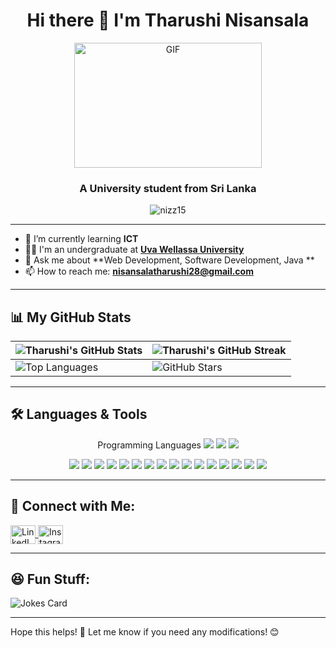 
<h1 align="center">Hi there 👋 I'm Tharushi Nisansala</h1>

<p align="center">
  <img align="center" alt="GIF" src="https://dev-to-uploads.s3.amazonaws.com/i/d4tvukbt5mra37cvwklk.gif?raw=true" width="300" height="200" alt="Girl working on computer" width="25px"  border: 10px;>
</p>

<h3 align="center">A University student from Sri Lanka</h3>

<p align="center">
  <img src="https://komarev.com/ghpvc/?username=nizz15&label=Profile%20views&color=0e75b6&style=flat" alt="nizz15" />
</p>

---

- 🌱 I’m currently learning **ICT**
- 👨‍💻 I'm an undergraduate at **[Uva Wellassa University](https://www.uwu.ac.lk/)**
- 💬 Ask me about **Web Development, Software Development, Java **
- 📫 How to reach me: **nisansalatharushi28@gmail.com**

---

## 📊 My GitHub Stats

| ![Tharushi's GitHub Stats](https://github-readme-stats.vercel.app/api?username=nizz15&show_icons=true&theme=tokyonight) | ![Tharushi's GitHub Streak](https://github-readme-streak-stats.herokuapp.com/?user=nizz15&theme=tokyonight) |
| --- | --- |
| ![Top Languages](https://github-readme-stats.vercel.app/api/top-langs/?username=nizz15&theme=tokyonight&layout=compact) | ![GitHub Stars](https://github-readme-stats.vercel.app/api?username=nizz15&show_icons=true&locale=en&count_private=true&hide_rank=true&custom_title=My%20GitHub%20Stats&disable_animations=true&theme=tokyonight) |

---

## 🛠️ Languages & Tools


<div align="center">

Programming Languages
<img src="https://img.shields.io/badge/Java-007396?style=for-the-badge&logo=java&logoColor=white" />
<img src="https://img.shields.io/badge/C-00599C?style=for-the-badge&logo=c&logoColor=white" />
<img src="https://img.shields.io/badge/Python-3670A0?style=for-the-badge&logo=python&logoColor=white" />

<!-- Web Languages -->
<img src="https://img.shields.io/badge/HTML5-E34F26?style=for-the-badge&logo=html5&logoColor=white" />
<img src="https://img.shields.io/badge/CSS3-1572B6?style=for-the-badge&logo=css3&logoColor=white" />
<img src="https://img.shields.io/badge/JavaScript-F7DF1E?style=for-the-badge&logo=javascript&logoColor=black" />

<!-- Frontend Frameworks -->
<img src="https://img.shields.io/badge/React-20232A?style=for-the-badge&logo=react&logoColor=61DAFB" />
<img src="https://img.shields.io/badge/Tailwind_CSS-06B6D4?style=for-the-badge&logo=tailwind-css&logoColor=white" />
<img src="https://img.shields.io/badge/Bootstrap-563D7C?style=for-the-badge&logo=bootstrap&logoColor=white" />

<!-- Backend & Auth -->
<img src="https://img.shields.io/badge/Node.js-339933?style=for-the-badge&logo=node.js&logoColor=white" />
<img src="https://img.shields.io/badge/Express.js-000000?style=for-the-badge&logo=express&logoColor=white" />
<img src="https://img.shields.io/badge/Firebase-FFCA28?style=for-the-badge&logo=firebase&logoColor=black" />
<img src="https://img.shields.io/badge/PHP-777BB4?style=for-the-badge&logo=php&logoColor=white" />

<!-- Database -->
<img src="https://img.shields.io/badge/MongoDB-47A248?style=for-the-badge&logo=mongodb&logoColor=white" />
<img src="https://img.shields.io/badge/MySQL-4479A1?style=for-the-badge&logo=mysql&logoColor=white" />

<!-- Tools -->
<img src="https://img.shields.io/badge/VS_Code-007ACC?style=for-the-badge&logo=visual-studio-code&logoColor=white" />
<img src="https://img.shields.io/badge/Android_Studio-3DDC84?style=for-the-badge&logo=android-studio&logoColor=white" />
<img src="https://img.shields.io/badge/GitHub-181717?style=for-the-badge&logo=github&logoColor=white" />
<img src="https://img.shields.io/badge/Figma-F24E1E?style=for-the-badge&logo=figma&logoColor=white" />

</div>



---

## 🤝 Connect with Me:

<p align="left">
  <a href="https://linkedin.com/in/tharushi-nisansala-5818982a6" target="blank">
    <img align="center" src="https://raw.githubusercontent.com/rahuldkjain/github-profile-readme-generator/master/src/images/icons/Social/linked-in-alt.svg" alt="LinkedIn" height="30" width="40" />
  </a>
  <a href="https://instagram.com/tharu_nizz915" target="blank">
    <img align="center" src="https://raw.githubusercontent.com/rahuldkjain/github-profile-readme-generator/master/src/images/icons/Social/instagram.svg" alt="Instagram" height="30" width="40" />
  </a>
</p>

---

## 😆 Fun Stuff:

![Jokes Card](https://readme-jokes.vercel.app/api?theme=tokyonight)

---

Hope this helps! 🚀 Let me know if you need any modifications! 😊
